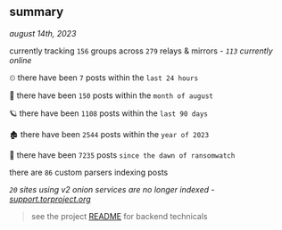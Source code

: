 
## summary
_august 14th, 2023_

currently tracking `156` groups across `279` relays & mirrors - _`113` currently online_

⏲ there have been `7` posts within the `last 24 hours`

🦈 there have been `150` posts within the `month of august`

🪐 there have been `1108` posts within the `last 90 days`

🏚 there have been `2544` posts within the `year of 2023`

🦕 there have been `7235` posts `since the dawn of ransomwatch`

there are `86` custom parsers indexing posts

_`20` sites using v2 onion services are no longer indexed - [support.torproject.org](https://support.torproject.org/onionservices/v2-deprecation/)_

> see the project [README](https://github.com/joshhighet/ransomwatch#ransomwatch--) for backend technicals
